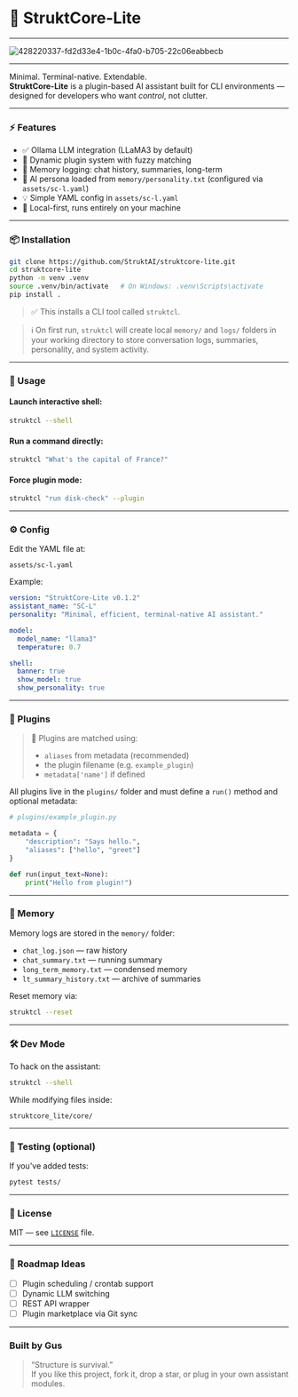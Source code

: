 # 🧠 StruktCore-Lite

---

![428220337-fd2d33e4-1b0c-4fa0-b705-22c06eabbecb](https://github.com/user-attachments/assets/3863a3cd-4b8d-4dd7-bac8-b442d72904e8)

---

Minimal. Terminal-native. Extendable.  
**StruktCore-Lite** is a plugin-based AI assistant built for CLI environments — designed for developers who want *control*, not clutter.

---

### ⚡ Features

- ✅ Ollama LLM integration (LLaMA3 by default)  
- 🧩 Dynamic plugin system with fuzzy matching  
- 📁 Memory logging: chat history, summaries, long-term  
- 🧠 AI persona loaded from `memory/personality.txt` (configured via `assets/sc-l.yaml`)  
- 💡 Simple YAML config in `assets/sc-l.yaml`  
- 🔐 Local-first, runs entirely on your machine  

---

### 📦 Installation

```bash
git clone https://github.com/StruktAI/struktcore-lite.git
cd struktcore-lite
python -m venv .venv
source .venv/bin/activate   # On Windows: .venv\Scripts\activate
pip install .
```

> ✅ This installs a CLI tool called `struktcl`.

> ℹ️ On first run, `struktcl` will create local `memory/` and `logs/` folders in your working directory
> to store conversation logs, summaries, personality, and system activity.

---

### 🚀 Usage

#### Launch interactive shell:

```bash
struktcl --shell
```

#### Run a command directly:

```bash
struktcl "What's the capital of France?"
```

#### Force plugin mode:

```bash
struktcl "run disk-check" --plugin
```

---

### ⚙️ Config

Edit the YAML file at:
```
assets/sc-l.yaml
```

Example:
```yaml
version: "StruktCore-Lite v0.1.2"
assistant_name: "SC-L"
personality: "Minimal, efficient, terminal-native AI assistant."

model:
  model_name: "llama3"
  temperature: 0.7

shell:
  banner: true
  show_model: true
  show_personality: true
```

---

### 🧩 Plugins

> 🧩 Plugins are matched using:
> - `aliases` from metadata (recommended)
> - the plugin filename (e.g. `example_plugin`)
> - `metadata['name']` if defined


All plugins live in the `plugins/` folder and must define a `run()` method and optional metadata:

```python
# plugins/example_plugin.py

metadata = {
    "description": "Says hello.",
    "aliases": ["hello", "greet"]
}

def run(input_text=None):
    print("Hello from plugin!")
```

---

### 🧠 Memory

Memory logs are stored in the `memory/` folder:

- `chat_log.json` — raw history  
- `chat_summary.txt` — running summary  
- `long_term_memory.txt` — condensed memory  
- `lt_summary_history.txt` — archive of summaries  

Reset memory via:

```bash
struktcl --reset
```

---

### 🛠️ Dev Mode

To hack on the assistant:

```bash
struktcl --shell
```

While modifying files inside:
```
struktcore_lite/core/
```

---

### 🧪 Testing (optional)

If you've added tests:

```bash
pytest tests/
```

---

### 📄 License

MIT — see [`LICENSE`](LICENSE) file.

---

### 🚧 Roadmap Ideas

- [ ] Plugin scheduling / crontab support  
- [ ] Dynamic LLM switching  
- [ ] REST API wrapper  
- [ ] Plugin marketplace via Git sync  

---

### Built by Gus

> “Structure is survival.”  
> If you like this project, fork it, drop a star, or plug in your own assistant modules.
